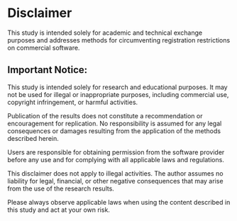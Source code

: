 # Disclaimer

This study is intended solely for academic and technical exchange purposes and addresses methods for circumventing registration restrictions on commercial software.

## Important Notice:

This study is intended solely for research and educational purposes. It may not be used for illegal or inappropriate purposes, including commercial use, copyright infringement, or harmful activities.

Publication of the results does not constitute a recommendation or encouragement for replication. No responsibility is assumed for any legal consequences or damages resulting from the application of the methods described herein.

Users are responsible for obtaining permission from the software provider before any use and for complying with all applicable laws and regulations.

This disclaimer does not apply to illegal activities. The author assumes no liability for legal, financial, or other negative consequences that may arise from the use of the research results.

Please always observe applicable laws when using the content described in this study and act at your own risk.